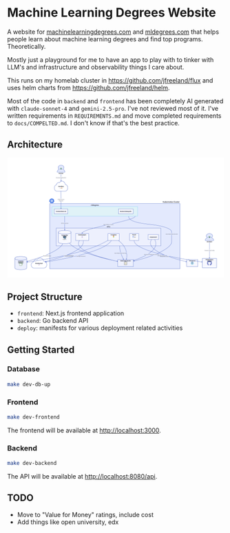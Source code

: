 # Machine Learning Degrees Website

A website for [machinelearningdegrees.com](https://machinelearningdegrees.com)
and [mldegrees.com](https://mldegrees.com) that helps people learn about machine
learning degrees and find top programs. Theoretically.

Mostly just a playground for me to have an app to play with to tinker with LLM's
and infrastructure and observability things I care about.

This runs on my homelab cluster in <https://github.com/jfreeland/flux> and uses
helm charts from <https://github.com/jfreeland/helm>.

Most of the code in `backend` and `frontend` has been completely AI generated
with `claude-sonnet-4` and `gemini-2.5-pro`. I've not reviewed most of it. I've
written requirements in `REQUIREMENTS.md` and move completed requirements to
`docs/COMPELTED.md`. I don't know if that's the best practice.

## Architecture

![Diagram](docs/diagram.png)

## Project Structure

- `frontend`: Next.js frontend application
- `backend`: Go backend API
- `deploy`: manifests for various deployment related activities

## Getting Started

### Database

```bash
make dev-db-up
```

### Frontend

```bash
make dev-frontend
```

The frontend will be available at
[http://localhost:3000](http://localhost:3000).

### Backend

```bash
make dev-backend
```

The API will be available at
[http://localhost:8080/api](http://localhost:8080/api).

## TODO

- Move to "Value for Money" ratings, include cost
- Add things like open university, edx
